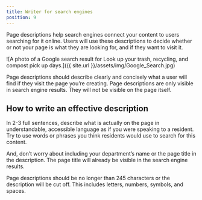 ```yaml
---
title: Writer for search engines
position: 9
---
```

Page descriptions help search engines connect your content to users searching for it online. Users will use these descriptions to decide whether or not your page is what they are looking for, and if they want to visit it.

![A photo of a Google search result for Look up your trash, recycling, and compost pick up days.]({{ site.url }}/assets/img/Google_Search.jpg)

Page descriptions should describe clearly and concisely what a user will find if they visit the page you’re creating. Page descriptions are only visible in search engine results. They will not be visible on the page itself. 

## How to write an effective description
In 2-3 full sentences, describe what is actually on the page in understandable, accessible language as if you were speaking to a resident. Try to use words or phrases you think residents would use to search for this content. 

And, don’t worry about including your department’s name or the page title in the description. The page title will already be visible in the search engine results. 

Page descriptions should be no longer than 245 characters or the description will be cut off. This includes letters, numbers, symbols, and spaces.

